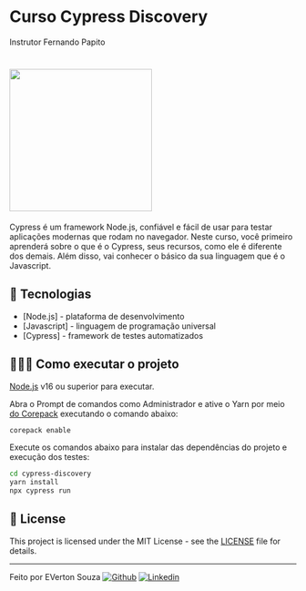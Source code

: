 # Curso Cypress Discovery
Instrutor Fernando Papito

<h1 align="left">
    <img src=".github/logo-stiker.svg" width="250px">
</h1>

Cypress é um framework Node.js, confiável e fácil de usar para testar aplicações modernas que rodam no navegador. Neste curso, você primeiro aprenderá sobre o que é o Cypress, seus recursos, como ele é diferente dos demais. Além disso, vai conhecer o básico da sua linguagem que é o Javascript.

## 🚀 Tecnologias

- [Node.js] - plataforma de desenvolvimento
- [Javascript] - linguagem de programação universal
- [Cypress] - framework de testes automatizados

## 👨🏻‍💻 Como executar o projeto

[Node.js](https://nodejs.org/) v16 ou superior para executar.

Abra o Prompt de comandos como Administrador e ative o Yarn por meio [do Corepack](https://nodejs.org/dist/latest/docs/api/corepack.html) executando o comando abaixo:

```sh
corepack enable
```

Execute os comandos abaixo para instalar das dependências do projeto e execução dos testes:

```sh
cd cypress-discovery
yarn install
npx cypress run
```

## 📝 License

This project is licensed under the MIT License - see the [LICENSE](LICENSE) file for details.

---

Feito por EVerton Souza
[![Github](https://img.shields.io/badge/-Github-595D60?style=flat-square&logo=Github&logoColor=white&link=https://github.com/nayaraquino/)](https://github.com/evrasouza/)
[![Linkedin](https://img.shields.io/badge/-LinkedIn-595D60?style=flat-square&logo=Linkedin&logoColor=white&link=https://www.linkedin.com/in/nayaraquino//)](https://www.linkedin.com/in/everton-rafael-de-souza-evra/)
